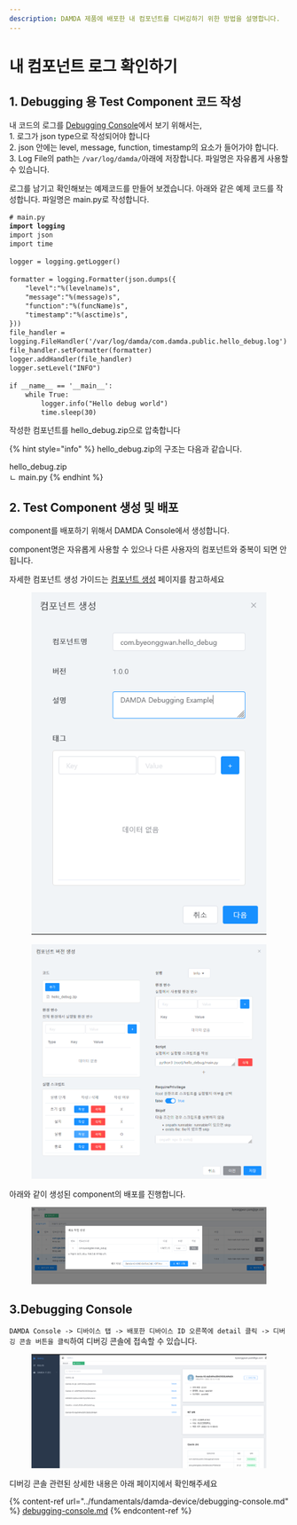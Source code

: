 ```yaml
---
description: DAMDA 제품에 배포한 내 컴포넌트를 디버깅하기 위한 방법을 설명합니다.
---
```


# 내 컴포넌트 로그 확인하기

## 1. Debugging 용 Test Component 코드 작성

내 코드의 로그를 [Debugging Console](../fundamentals/damda-device/debugging-console.md)에서 보기 위해서는,\
&#x20;   1\.  로그가 json type으로 작성되어야 합니다\
&#x20;   2\. json 안에는 level, message, function, timestamp의 요소가 들어가야 합니다.\
&#x20;   3\. Log File의 path는 `/var/log/damda/`아래에 저장합니다. 파일명은 자유롭게 사용할 수 있습니다.

로그를 남기고 확인해보는 예제코드를 만들어 보겠습니다. 아래와 같은 예제 코드를 작성합니다. 파일명은 main.py로 작성합니다.

<pre class="language-python"><code class="lang-python"># main.py
<strong>import logging
</strong>import json
import time

logger = logging.getLogger()

formatter = logging.Formatter(json.dumps({
    "level":"%(levelname)s",
    "message":"%(message)s",
    "function":"%(funcName)s",
    "timestamp":"%(asctime)s",
}))
file_handler = logging.FileHandler('/var/log/damda/com.damda.public.hello_debug.log')
file_handler.setFormatter(formatter)
logger.addHandler(file_handler)
logger.setLevel("INFO")

if __name__ == '__main__':
    while True:
        logger.info("Hello debug world")
        time.sleep(30)</code></pre>

작성한 컴포넌트를 hello\_debug.zip으로 압축합니다

{% hint style="info" %}
hello\_debug.zip의 구조는 다음과 같습니다.&#x20;

hello\_debug.zip\
ㄴ main.py
{% endhint %}

## 2. Test Component 생성 및 배포

component를 배포하기 위해서 DAMDA Console에서 생성합니다.

component명은 자유롭게 사용할 수 있으나 다른 사용자의 컴포넌트와 중복이 되면 안됩니다.

자세한 컴포넌트 생성 가이드는 [컴포넌트 생성](../fundamentals/damda-cloud/manage-component/create-component.md) 페이지를 참고하세요

<figure><img src="../.gitbook/assets/image (16) (2).png" alt=""><figcaption></figcaption></figure>

<figure><img src="../.gitbook/assets/image (8) (4).png" alt=""><figcaption></figcaption></figure>

아래와 같이 생성된 component의 배포를 진행합니다.

<figure><img src="../.gitbook/assets/image (16) (1).png" alt=""><figcaption></figcaption></figure>

## 3.Debugging Console

`DAMDA Console -> 디바이스 탭 -> 배포한 디바이스 ID 오른쪽에 detail 클릭 -> 디버깅 콘솔 버튼을 클릭`하여 디버깅 콘솔에 접속할 수 있습니다.

<figure><img src="../.gitbook/assets/image (3) (2).png" alt=""><figcaption></figcaption></figure>

디버깅 콘솔 관련된 상세한 내용은 아래 페이지에서 확인해주세요

{% content-ref url="../fundamentals/damda-device/debugging-console.md" %}
[debugging-console.md](../fundamentals/damda-device/debugging-console.md)
{% endcontent-ref %}
